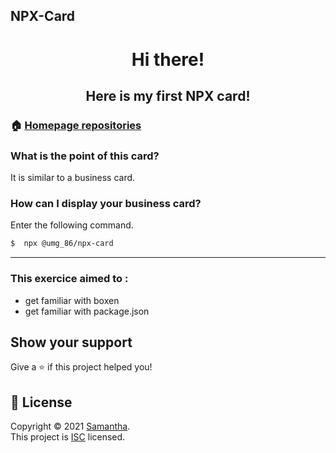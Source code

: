 ## NPX-Card

<h1 align="center"> Hi there!</h1> 
<h2 align="center"> Here is my first NPX card!</br>
<p>


### 🏠 [Homepage repositories](https://github.com/Samantha-35/NPX-Card)

### What is the point of this card?
It is similar to a business card.

<!-- ## Author

👤 **Samantha**

* Github: [@Samantha-35](https://github.com/Samantha-35) -->



### How can I display your business card?

Enter the following command.

```sh
$  npx @umg_86/npx-card
```
***
### This exercice aimed to :
* get familiar with boxen
* get familiar with package.json

## Show your support

Give a ⭐️ if this project helped you!

## 📝 License

Copyright © 2021 [Samantha](https://github.com/Samantha-35).<br />
This project is [ISC](https://github.com/Samantha-35/CLI/blob/master/LICENSE) licensed.



